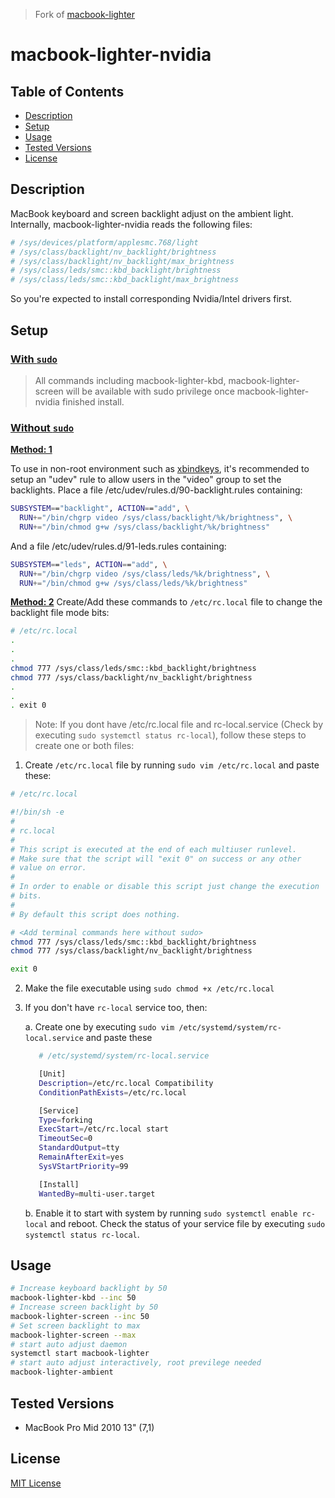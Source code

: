 > Fork of [macbook-lighter](https://github.com/harttle/macbook-lighter)

# macbook-lighter-nvidia

## Table of Contents

- [Description](#description)
- [Setup](#setup)
- [Usage](#usage)
- [Tested Versions](#tested%20versions)
- [License](#license)

## Description

MacBook keyboard and screen backlight adjust on the ambient light.
Internally, macbook-lighter-nvidia reads the following files:

```bash
# /sys/devices/platform/applesmc.768/light
# /sys/class/backlight/nv_backlight/brightness
# /sys/class/backlight/nv_backlight/max_brightness
# /sys/class/leds/smc::kbd_backlight/brightness
# /sys/class/leds/smc::kbd_backlight/max_brightness
```

So you're expected to install corresponding Nvidia/Intel drivers first.

## Setup

### <u>With `sudo`</u>

> All commands including macbook-lighter-kbd, macbook-lighter-screen will be available with sudo privilege once macbook-lighter-nvidia finished install.

### <u>Without `sudo`</u>

<u>__Method: 1__</u>

To use in non-root environment such as [xbindkeys](https://wiki.archlinux.org/index.php/Xbindkeys),
it's recommended to setup an "udev" rule to allow users in the
"video" group to set the backlights.
Place a file /etc/udev/rules.d/90-backlight.rules containing:

```bash
SUBSYSTEM=="backlight", ACTION=="add", \
  RUN+="/bin/chgrp video /sys/class/backlight/%k/brightness", \
  RUN+="/bin/chmod g+w /sys/class/backlight/%k/brightness"
```

And a file /etc/udev/rules.d/91-leds.rules containing:

```bash
SUBSYSTEM=="leds", ACTION=="add", \
  RUN+="/bin/chgrp video /sys/class/leds/%k/brightness", \
  RUN+="/bin/chmod g+w /sys/class/leds/%k/brightness"
```

<u>__Method: 2__</u>
Create/Add these commands to `/etc/rc.local` file to change the backlight file mode bits:

```bash
# /etc/rc.local
.
.
.
chmod 777 /sys/class/leds/smc::kbd_backlight/brightness
chmod 777 /sys/class/backlight/nv_backlight/brightness
.
.
. exit 0
```

> Note: If you dont have /etc/rc.local file and rc-local.service (Check by executing `sudo systemctl status rc-local`), follow these steps to create one or both files:

1. Create `/etc/rc.local` file by running `sudo vim /etc/rc.local` and paste these:

```bash
# /etc/rc.local

#!/bin/sh -e
#
# rc.local
#
# This script is executed at the end of each multiuser runlevel.
# Make sure that the script will "exit 0" on success or any other
# value on error.
#
# In order to enable or disable this script just change the execution
# bits.
#
# By default this script does nothing.

# <Add terminal commands here without sudo>
chmod 777 /sys/class/leds/smc::kbd_backlight/brightness
chmod 777 /sys/class/backlight/nv_backlight/brightness

exit 0
```

2. Make the file executable using `sudo chmod +x /etc/rc.local`

3. If you don't have `rc-local` service too, then:

    a.  Create one by executing `sudo vim /etc/systemd/system/rc-local.service` and paste these

     ```bash
        # /etc/systemd/system/rc-local.service

        [Unit]
        Description=/etc/rc.local Compatibility
        ConditionPathExists=/etc/rc.local

        [Service]
        Type=forking
        ExecStart=/etc/rc.local start
        TimeoutSec=0
        StandardOutput=tty
        RemainAfterExit=yes
        SysVStartPriority=99

        [Install]
        WantedBy=multi-user.target
  
     ```
     b.  Enable it to start with system by running `sudo systemctl enable rc-local` and reboot. Check the status of your service file by executing `sudo systemctl status rc-local`.


## Usage

```bash
# Increase keyboard backlight by 50
macbook-lighter-kbd --inc 50
# Increase screen backlight by 50
macbook-lighter-screen --inc 50
# Set screen backlight to max
macbook-lighter-screen --max
# start auto adjust daemon
systemctl start macbook-lighter
# start auto adjust interactively, root previlege needed
macbook-lighter-ambient
```

## Tested Versions

* MacBook Pro Mid 2010 13" (7,1)


## License

[MIT License](/LICENSE)